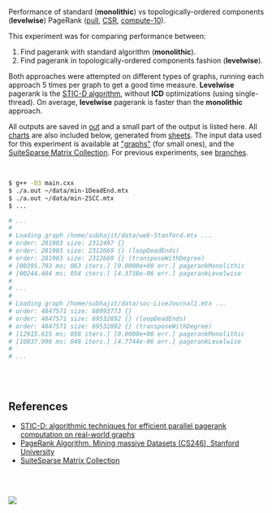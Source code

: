 Performance of standard (**monolithic**) vs topologically-ordered components
(**levelwise**) PageRank ([pull], [CSR], [compute-10]).

This experiment was for comparing performance between:
1. Find pagerank with standard algorithm (**monolithic**).
2. Find pagerank in topologically-ordered components fashion (**levelwise**).

Both approaches were attempted on different types of graphs, running each
approach 5 times per graph to get a good time measure. **Levelwise** pagerank
is the [STIC-D algorithm], without **ICD** optimizations (using single-thread).
On average, **levelwise** pagerank is faster than the **monolithic** approach.

All outputs are saved in [out](out/) and a small part of the output is listed
here. All [charts] are also included below, generated from [sheets]. The input
data used for this experiment is available at ["graphs"] (for small ones), and
the [SuiteSparse Matrix Collection]. For previous experiments, see [branches].

<br>

```bash
$ g++ -O3 main.cxx
$ ./a.out ~/data/min-1DeadEnd.mtx
$ ./a.out ~/data/min-2SCC.mtx
$ ...

# ...
#
# Loading graph /home/subhajit/data/web-Stanford.mtx ...
# order: 281903 size: 2312497 {}
# order: 281903 size: 2312669 {} (loopDeadEnds)
# order: 281903 size: 2312669 {} (transposeWithDegree)
# [00395.793 ms; 063 iters.] [0.0000e+00 err.] pagerankMonolithic
# [00244.404 ms; 054 iters.] [4.3718e-06 err.] pagerankLevelwise
#
# ...
#
# Loading graph /home/subhajit/data/soc-LiveJournal1.mtx ...
# order: 4847571 size: 68993773 {}
# order: 4847571 size: 69532892 {} (loopDeadEnds)
# order: 4847571 size: 69532892 {} (transposeWithDegree)
# [12915.615 ms; 058 iters.] [0.0000e+00 err.] pagerankMonolithic
# [10037.996 ms; 048 iters.] [4.7744e-06 err.] pagerankLevelwise
#
# ...
```

<br>
<br>


## References

- [STIC-D: algorithmic techniques for efficient parallel pagerank computation on real-world graphs][STIC-D algorithm]
- [PageRank Algorithm, Mining massive Datasets (CS246), Stanford University](http://snap.stanford.edu/class/cs246-videos-2019/lec9_190205-cs246-720.mp4)
- [SuiteSparse Matrix Collection]

<br>
<br>

[![](https://i.imgur.com/ewKOeWS.jpg)](https://www.youtube.com/watch?v=eBW0s125f-Y)

[SuiteSparse Matrix Collection]: https://suitesparse-collection-website.herokuapp.com
[STIC-D algorithm]: https://www.slideshare.net/SubhajitSahu/sticd-algorithmic-techniques-for-efficient-parallel-pagerank-computation-on-realworld-graphs
[monolithic]: https://github.com/puzzlef/pagerank-monolithic-vs-levelwise
[levelwise]: https://github.com/puzzlef/pagerank-monolithic-vs-levelwise
["graphs"]: https://github.com/puzzlef/graphs
[pull]: https://github.com/puzzlef/pagerank-push-vs-pull
[CSR]: https://github.com/puzzlef/pagerank-class-vs-csr
[compute-10]: https://github.com/puzzlef/pagerank-levelwise-adjust-compute-size
[branches]: https://github.com/puzzlef/pagerank-monolithic-vs-levelwise/branches
[charts]: https://photos.app.goo.gl/KgBUFkTrHGB4WBfs9
[sheets]: https://docs.google.com/spreadsheets/d/10KhCjLln713-qWsQMURTQKmQsniTO0xwGzNeQkuV3sE/edit?usp=sharing
